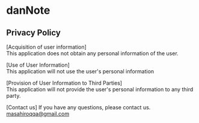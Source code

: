# danNote
## Privacy Policy
[Acquisition of user information]  
This application does not obtain any personal information of the user. 
  
[Use of User Information]  
This application will not use the user's personal information  
  
[Provision of User Information to Third Parties]  
This application will not provide the user's personal information to any third party.  
  
[Contact us]
If you have any questions, please contact us.  
masahiroqqa@gmail.com
